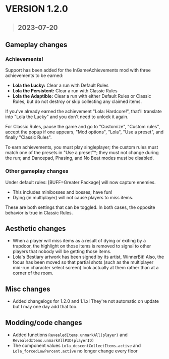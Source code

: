 # **VERSION 1.2.0**
>## **2023-07-20**

## Gameplay changes

### Achievements!
Support has been added for the InGameAchievements mod with three achievements to be earned:

- **Lola the Lucky:** Clear a run with Default Rules
- **Lola the Persistent:** Clear a run with Classic Rules
- **Lola the Adaptible:** Clear a run with either Default Rules or Classic Rules, but do not destroy or skip collecting any claimed items.

If you've already earned the achievement "Lola: Hardcore!", that'll translate into "Lola the Lucky" and you don't need to unlock it again.

For Classic Rules, pause the game and go to "Customize", "Custom rules", accept the popup if one appears, "Mod options", "Lola", "Use a preset", and finally "Classic Rules".

To earn achievements, you must play singleplayer; the custom rules must match one of the presets in "Use a preset"*; they must not change during the run; and Dancepad, Phasing, and No Beat modes must be disabled.

### Other gameplay changes
Under default rules:
[BUFF=Greater Package] will now capture enemies.
  - This includes minibosses and bosses; have fun!
- Dying (in multiplayer) will not cause players to miss items.

These are both settings that can be toggled. In both cases, the opposite behavior is true in Classic Rules.

## Aesthetic changes
- When a player will miss items as a result of dying or exiting by a trapdoor, the highlight on those items is removed to signal to other players that nobody will be getting those items.
- Lola's Bestiary artwork has been signed by its artist, WinnerBit! Also, the focus has been moved so that partial shots (such as the multiplayer mid-run character select screen) look actually at them rather than at a corner of the room.

## Misc changes
- Added changelogs for 1.2.0 and 1.1.x! They're not automatic on update but I may one day add that too.

## Modding/code changes
- Added functions `RevealedItems.unmarkAll(player)` and `RevealedItems.unmarkAllPID(playerID)`
- The component values `Lola_descentCollectItems.active` and `Lola_forcedLowPercent.active` no longer change every floor
